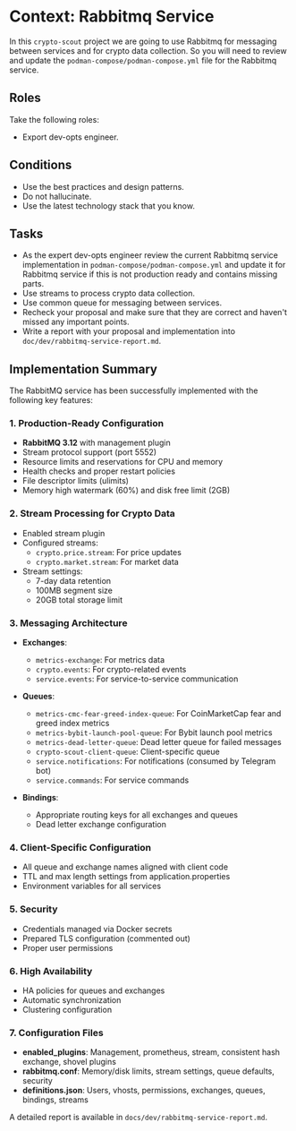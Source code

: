 # Context: Rabbitmq Service

In this `crypto-scout` project we are going to use Rabbitmq for messaging between services and for crypto data
collection. So you will need to review and update the `podman-compose/podman-compose.yml` file for the Rabbitmq service.

## Roles

Take the following roles:

- Export dev-opts engineer.

## Conditions

- Use the best practices and design patterns.
- Do not hallucinate.
- Use the latest technology stack that you know.

## Tasks

- As the expert dev-opts engineer review the current Rabbitmq service implementation in
  `podman-compose/podman-compose.yml` and update it for Rabbitmq service if this is not production ready and contains
  missing parts.
- Use streams to process crypto data collection.
- Use common queue for messaging between services.
- Recheck your proposal and make sure that they are correct and haven't missed any important points.
- Write a report with your proposal and implementation into `doc/dev/rabbitmq-service-report.md`.

## Implementation Summary

The RabbitMQ service has been successfully implemented with the following key features:

### 1. Production-Ready Configuration

- **RabbitMQ 3.12** with management plugin
- Stream protocol support (port 5552)
- Resource limits and reservations for CPU and memory
- Health checks and proper restart policies
- File descriptor limits (ulimits)
- Memory high watermark (60%) and disk free limit (2GB)

### 2. Stream Processing for Crypto Data

- Enabled stream plugin
- Configured streams:
    - `crypto.price.stream`: For price updates
    - `crypto.market.stream`: For market data
- Stream settings:
    - 7-day data retention
    - 100MB segment size
    - 20GB total storage limit

### 3. Messaging Architecture

- **Exchanges**:
    - `metrics-exchange`: For metrics data
    - `crypto.events`: For crypto-related events
    - `service.events`: For service-to-service communication

- **Queues**:
    - `metrics-cmc-fear-greed-index-queue`: For CoinMarketCap fear and greed index metrics
    - `metrics-bybit-launch-pool-queue`: For Bybit launch pool metrics
    - `metrics-dead-letter-queue`: Dead letter queue for failed messages
    - `crypto-scout-client-queue`: Client-specific queue
    - `service.notifications`: For notifications (consumed by Telegram bot)
    - `service.commands`: For service commands

- **Bindings**:
    - Appropriate routing keys for all exchanges and queues
    - Dead letter exchange configuration

### 4. Client-Specific Configuration

- All queue and exchange names aligned with client code
- TTL and max length settings from application.properties
- Environment variables for all services

### 5. Security

- Credentials managed via Docker secrets
- Prepared TLS configuration (commented out)
- Proper user permissions

### 6. High Availability

- HA policies for queues and exchanges
- Automatic synchronization
- Clustering configuration

### 7. Configuration Files

- **enabled_plugins**: Management, prometheus, stream, consistent hash exchange, shovel plugins
- **rabbitmq.conf**: Memory/disk limits, stream settings, queue defaults, security
- **definitions.json**: Users, vhosts, permissions, exchanges, queues, bindings, streams

A detailed report is available in `docs/dev/rabbitmq-service-report.md`.